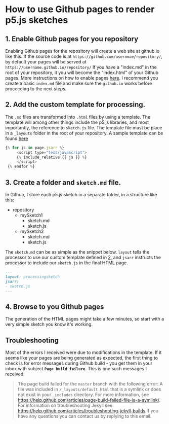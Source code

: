# How to use Github pages to render p5.js sketches

## 1. Enable Github pages for you repository
Enabling Github pages for the repository will create a web site at github.io like this:
If the source code is at `https://github.com/usernmae/repository/`, by default your pages will be served at `https://username.github.io/repository/`
If you have a "index.md" in the root of your repository, it you will become the "index.html" of your Github pages.
More instructions on how to enable pages [here](https://help.github.com/articles/configuring-a-publishing-source-for-github-pages/#enabling-github-pages-to-publish-your-site-from-master-or-gh-pages).
I recommend you create a basic `index.md` file and make sure the `github.io` works before proceeding to the next steps.

## 2. Add the custom template for processing.
The `.md` files are transformed into `.html` files by using a template. The template will among other things include the p5.js libraries, and most importantly,
 the reference to `sketch.js` file. 
The template file must be place in a `_layouts` folder in the root of your repository. A sample template can be found [here](https://github.com/haschdl/generative/blob/master/_layouts/processingsketch.html)
 
```javascript
{% for js in page.jsarr %}
     <script type="text/javascript">
     {% include_relative {{ js }} %}
     </script>
 {% endfor %}
```

## 3. Create a folder and `sketch.md` file.
In Github, I store each p5.js sketch in a separate folder, in a structure like this:
- repository
  - mySketch1
    - sketch.md
    - sketch.js
  - mySketch2
    - sketch.md
    - sketch.js
 
The `sketch.md` can be as simple as the snippet below. `layout` tells the processor to use our custom template defined in [2](#2), and `jsarr`
 instructs the processor to include our `sketch.js` in the final HTML page.

```md
---
layout: processingsketch
jsarr:
- sketch.js
---
```
## 4. Browse to you Github pages
The generation of the HTML pages might take a few minutes, so start with a very simple sketch you know it's working.

## Troubleshooting
Most of the errors I received were due to modifications in the template. If it seems like your pages are being generated as expected, the
first thing to check is for error messages during Github build - you get them in your inbox with subject **`Page build failure`**. This is one such messages I received:
> The page build failed for the `master` branch with the following error:
> A file was included in `/_layouts/default.html` that is a symlink or does not exist in your `_includes` directory. For more information, see https://help.github.com/articles/page-build-failed-file-is-a-symlink/.
> For information on troubleshooting Jekyll see:
>  https://help.github.com/articles/troubleshooting-jekyll-builds
> If you have any questions you can contact us by replying to this email.

